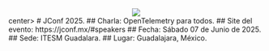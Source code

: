 <center>
<img src="jconf_mx_2025">
</center>center>
# JConf 2025. 
## Charla:
OpenTelemetry para todos.
## Site del evento:
https://jconf.mx/#speakers
## Fecha:
Sábado 07 de Junio de 2025.
## Sede:
ITESM Guadalara.
## Lugar:
Guadalajara, México.
